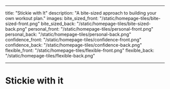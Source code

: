 
---
title: "Stickie with It"
description: "A bite-sized approach to building your own workout plan."
images:
  bite_sized_front: "/static/homepage-tiles/bite-sized-front.png"
  bite_sized_back: "/static/homepage-tiles/bite-sized-back.png"
  personal_front: "/static/homepage-tiles/personal-front.png"
  personal_back: "/static/homepage-tiles/personal-back.png"
  confidence_front: "/static/homepage-tiles/confidence-front.png"
  confidence_back: "/static/homepage-tiles/confidence-back.png"
  flexible_front: "/static/homepage-tiles/flexible-front.png"
  flexible_back: "/static/homepage-tiles/flexible-back.png"

---

<h1>Stickie with it</h1>


